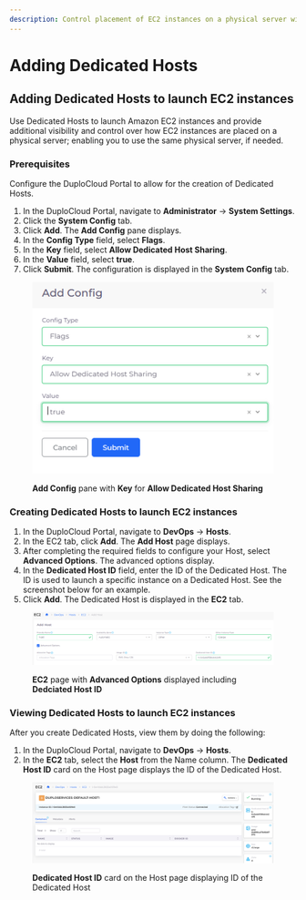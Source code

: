 ```yaml
---
description: Control placement of EC2 instances on a physical server with a Dedicated Host
---
```


# Adding Dedicated Hosts

## Adding Dedicated Hosts to launch EC2 instances

Use Dedicated Hosts to launch Amazon EC2 instances and provide additional visibility and control over how EC2 instances are placed on a physical server; enabling you to use the same physical server, if needed.

### Prerequisites

Configure the DuploCloud Portal to allow for the creation of Dedicated Hosts.

1. In the DuploCloud Portal, navigate to **Administrator** -> **System Settings**.
2. Click the **System Config** tab.
3. Click **Add**. The **Add Config** pane displays.
4. In the **Config Type** field, select **Flags**.
5. In the **Key** field, select **Allow Dedicated Host Sharing**.
6. In the **Value** field, select **true**.
7. Click **Submit**. The configuration is displayed in the **System Config** tab.

<div align="left">

<figure><img src="../../../.gitbook/assets/image (106) (2).png" alt=""><figcaption><p><strong>Add Config</strong> pane with <strong>Key</strong> for <strong>Allow Dedicated Host Sharing</strong> </p></figcaption></figure>

</div>

### Creating Dedicated Hosts to launch EC2 instances

1. In the DuploCloud Portal, navigate to **DevOps** -> **Hosts**.
2. In the EC2 tab, click **Add**. The **Add Host** page displays.
3. After completing the required fields to configure your Host, select **Advanced Options**. The advanced options display.
4. In the **Dedicated Host ID** field, enter the ID of the Dedicated Host. The ID is used to launch a specific instance on a Dedicated Host. See the screenshot below for an example.
5. Click **Add**. The Dedicated Host is displayed in the **EC2** tab.

<div align="left">

<figure><img src="../../../.gitbook/assets/image (109) (1).png" alt=""><figcaption><p><strong>EC2</strong> page with <strong>Advanced Options</strong> displayed including <strong>Dedciated Host ID</strong></p></figcaption></figure>

</div>

### Viewing Dedicated Hosts to launch EC2 instances

After you create Dedicated Hosts, view them by doing the following:

1. In the DuploCloud Portal, navigate to **DevOps** -> **Hosts**.
2. In the **EC2** tab, select the **Host** from the Name column. The **Dedicated Host ID** card on the Host page displays the ID of the Dedicated Host.

<div align="left">

<figure><img src="../../../.gitbook/assets/image (110) (1).png" alt=""><figcaption><p><strong>Dedicated Host ID</strong> card on the Host page displaying ID of the Dedicated Host</p></figcaption></figure>

</div>

